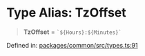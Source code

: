 # Type Alias: TzOffset

> **TzOffset** = `` `${Hours}:${Minutes}` ``

Defined in: [packages/common/src/types.ts:91](https://github.com/dcdpr/did-btcr2-js/blob/4a717493e735221d072999f212891939f4de3f23/packages/common/src/types.ts#L91)
